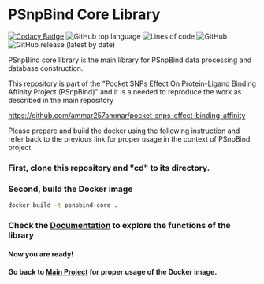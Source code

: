 # PSnpBind Core Library

[![Codacy Badge](https://app.codacy.com/project/badge/Grade/f88127b901bd40b48b9a3bab4b309703)](https://www.codacy.com/gh/ammar257ammar/psnpbind-core/dashboard?utm_source=github.com&amp;utm_medium=referral&amp;utm_content=ammar257ammar/psnpbind-core&amp;utm_campaign=Badge_Grade) ![GitHub top language](https://img.shields.io/github/languages/top/ammar257ammar/psnpbind-core) ![Lines of code](https://img.shields.io/tokei/lines/github/ammar257ammar/psnpbind-core) ![GitHub](https://img.shields.io/github/license/ammar257ammar/psnpbind-core) ![GitHub release (latest by date)](https://img.shields.io/github/v/release/ammar257ammar/psnpbind-core)

PSnpBind core library is the main library for PSnpBind data processing and database construction.

This repository is part of the "Pocket SNPs Effect On Protein-Ligand Binding Affinity Project (PSnpBind)" and it is a needed to reproduce the work as described in the main repository 

https://github.com/ammar257ammar/pocket-snps-effect-binding-affinity

Please prepare and build the docker using the following instruction and refer back to the previous link for proper usage in the context of PSnpBind project.

### First, clone this repository and "cd" to its directory.

### Second, build the Docker image

```bash
docker build -t psnpbind-core .
```

### Check the [Documentation](https://ammar257ammar.github.io/psnpbind-core/) to explore the functions of the library

#### Now you are ready! 

#### Go back to [Main Project](https://github.com/ammar257ammar/pocket-snps-effect-binding-affinity) for proper usage of the Docker image.
